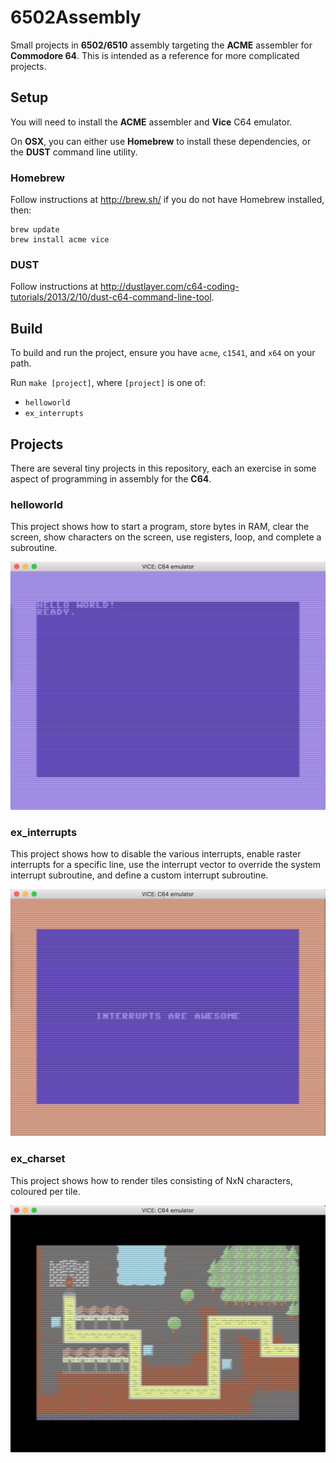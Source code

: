 # 6502Assembly
Small projects in **6502/6510** assembly targeting the **ACME** assembler 
for **Commodore 64**. 
This is intended as a reference for more complicated projects.

## Setup
You will need to install the **ACME** assembler and **Vice** C64 emulator.

On **OSX**, you can either use **Homebrew** to install these dependencies,
or the **DUST** command line utility.

### Homebrew
Follow instructions at http://brew.sh/ if you do not have Homebrew installed, 
then:
```
brew update
brew install acme vice
```

### DUST
Follow instructions at 
http://dustlayer.com/c64-coding-tutorials/2013/2/10/dust-c64-command-line-tool.

## Build
To build and run the project, ensure you have `acme`, `c1541`, and `x64` on 
your path.

Run `make [project]`, where `[project]` is one of:
- `helloworld`
- `ex_interrupts`

## Projects
There are several tiny projects in this repository, each an exercise in some 
aspect of programming in assembly for the **C64**.

### helloworld
This project shows how to start a program, store bytes in RAM, clear the 
screen, show characters on the screen, use registers, loop, and complete a 
subroutine.

![helloworld](./readme/helloworld.png)

### ex_interrupts
This project shows how to disable the various interrupts, enable raster 
interrupts for a specific line, use the interrupt vector to override the 
system interrupt subroutine, and define a custom interrupt subroutine.

![ex_interrupts](./readme/ex_interrupts.png)

### ex_charset
This project shows how to render tiles consisting of NxN characters, coloured 
per tile.

![ex_charset](./readme/ex_charset.png)

